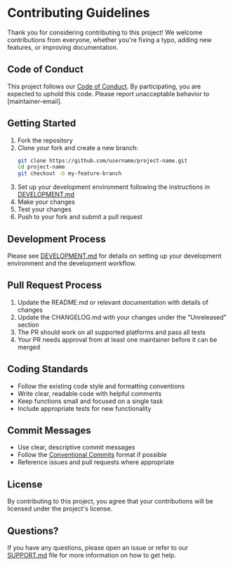 # Contributing Guidelines

Thank you for considering contributing to this project! We welcome contributions from everyone, whether you're fixing a typo, adding new features, or improving documentation.

## Code of Conduct

This project follows our [Code of Conduct](CODE_OF_CONDUCT.md). By participating, you are expected to uphold this code. Please report unacceptable behavior to [maintainer-email].

## Getting Started

1. Fork the repository
2. Clone your fork and create a new branch:
   ```bash
   git clone https://github.com/username/project-name.git
   cd project-name
   git checkout -b my-feature-branch
   ```
3. Set up your development environment following the instructions in [DEVELOPMENT.md](DEVELOPMENT.md)
4. Make your changes
5. Test your changes
6. Push to your fork and submit a pull request

## Development Process

Please see [DEVELOPMENT.md](DEVELOPMENT.md) for details on setting up your development environment and the development workflow.

## Pull Request Process

1. Update the README.md or relevant documentation with details of changes
2. Update the CHANGELOG.md with your changes under the "Unreleased" section
3. The PR should work on all supported platforms and pass all tests
4. Your PR needs approval from at least one maintainer before it can be merged

## Coding Standards

- Follow the existing code style and formatting conventions
- Write clear, readable code with helpful comments
- Keep functions small and focused on a single task
- Include appropriate tests for new functionality

## Commit Messages

- Use clear, descriptive commit messages
- Follow the [Conventional Commits](https://www.conventionalcommits.org/) format if possible
- Reference issues and pull requests where appropriate

## License

By contributing to this project, you agree that your contributions will be licensed under the project's license.

## Questions?

If you have any questions, please open an issue or refer to our [SUPPORT.md](SUPPORT.md) file for more information on how to get help.